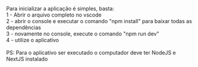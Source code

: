 Para inicializar a aplicação é simples, basta: <br>
1 - Abrir o arquivo completo no vscode<br>
2 - abrir o console e executar o comando "npm install" para baixar todas as dependências<br>
3 - novamente no console, execute o comando "npm run dev"<br>
4 - utilize o aplicativo<br>
<br>
PS: Para o aplicativo ser executado o computador deve ter NodeJS e NextJS instalado
